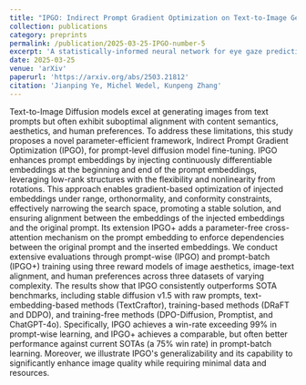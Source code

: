 ```yaml
---
title: "IPGO: Indirect Prompt Gradient Optimization on Text-to-Image Generative Models with High Data Efficiency"
collection: publications
category: preprints
permalink: /publication/2025-03-25-IPGO-number-5
excerpt: 'A statistically-informed neural network for eye gaze predictions.'
date: 2025-03-25
venue: 'arXiv'
paperurl: 'https://arxiv.org/abs/2503.21812'
citation: 'Jianping Ye, Michel Wedel, Kunpeng Zhang'
---
```


Text-to-Image Diffusion models excel at generating images from text prompts but often exhibit suboptimal alignment with content semantics, aesthetics, and human preferences. To address these limitations, this study proposes a novel parameter-efficient framework, Indirect Prompt Gradient Optimization (IPGO), for prompt-level diffusion model fine-tuning. IPGO enhances prompt embeddings by injecting continuously differentiable embeddings at the beginning and end of the prompt embeddings, leveraging low-rank structures with the flexibility and nonlinearity from rotations. This approach enables gradient-based optimization of injected embeddings under range, orthonormality, and conformity constraints, effectively narrowing the search space, promoting a stable solution, and ensuring alignment between the embeddings of the injected embeddings and the original prompt. Its extension IPGO+ adds a parameter-free cross-attention mechanism on the prompt embedding to enforce dependencies between the original prompt and the inserted embeddings. We conduct extensive evaluations through prompt-wise (IPGO) and prompt-batch (IPGO+) training using three reward models of image aesthetics, image-text alignment, and human preferences across three datasets of varying complexity. The results show that IPGO consistently outperforms SOTA benchmarks, including stable diffusion v1.5 with raw prompts, text-embedding-based methods (TextCraftor), training-based methods (DRaFT and DDPO), and training-free methods (DPO-Diffusion, Promptist, and ChatGPT-4o). Specifically, IPGO achieves a win-rate exceeding 99% in prompt-wise learning, and IPGO+ achieves a comparable, but often better performance against current SOTAs (a 75% win rate) in prompt-batch learning. Moreover, we illustrate IPGO's generalizability and its capability to significantly enhance image quality while requiring minimal data and resources.